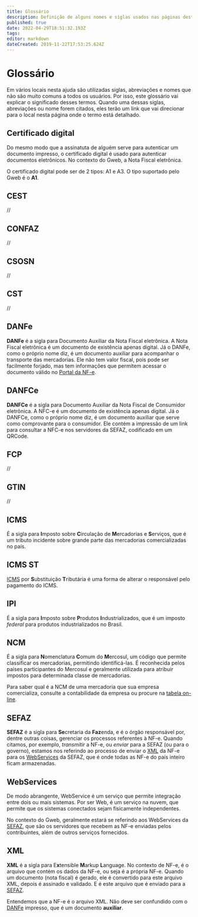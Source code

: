 ```yaml
---
title: Glossário
description: Definição de alguns nomes e siglas usados nas páginas desta ajuda
published: true
date: 2022-04-29T18:51:32.193Z
tags: 
editor: markdown
dateCreated: 2019-11-22T17:53:25.624Z
---
```


# Glossário

Em vários locais nesta ajuda são utilizadas siglas, abreviações e nomes que não são muito comuns a todos os usuários. Por isso, este glossário vai explicar o significado desses termos. Quando uma dessas siglas, abreviações ou nome forem citados, eles terão um link que vai direcionar para o local nesta página onde o termo está detalhado.

## Certificado digital

Do mesmo modo que a assinatuta de alguém serve para autenticar um documento impresso, o certificado digital é usado para autenticar documentos eletrônicos. No contexto do Gweb, a Nota Fiscal eletrônica.

O certificado digital pode ser de 2 tipos: A1 e A3. O tipo suportado pelo Gweb é o **A1**.

## CEST

//

## CONFAZ

//

## CSOSN

//

## CST

//

## DANFe

**DANFe** é a sigla para Documento Auxiliar da Nota Fiscal eletrônica. A Nota Fiscal eletrônica é um documento de existência apenas digital. Já o DANFe, como o próprio nome diz, é um documento auxiliar para acompanhar o transporte das mercadorias. Ele não tem valor fiscal, pois pode ser facilmente forjado, mas tem informações que permitem acessar o documento válido no [Portal da NF-e](https://www.nfe.fazenda.gov.br/portal/consultaRecaptcha.aspx?tipoConsulta=completa).


## DANFCe

**DANFCe** é a sigla para Documento Auxiliar da Nota Fiscal de Consumidor eletrônica. A NFC-e é um documento de existência apenas digital. Já o DANFCe, como o próprio nome diz, é um documento auxiliar que serve como comprovante para o consumidor. Ele contém a impressão de um link para consultar a NFC-e nos servidores da SEFAZ, codificado em um QRCode.

## FCP

//

## GTIN

//

## ICMS

É a sigla para **I**mposto sobre **C**irculação de **M**ercadorias e **S**erviços, que é um tributo incidente sobre grande parte das mercadorias comercializadas no país.

## ICMS ST

[ICMS](/glossario#icms) por **S**ubstituição **T**ributária é uma forma de alterar o responsável pelo pagamento do ICMS.

## IPI

É a sigla para **I**mposto sobre **P**rodutos **I**ndustrializados, que é um imposto _federal_ para produtos industrializados no Brasil.

## NCM

É a sigla para **N**omenclatura **C**omum do **M**ercosul, um código que permite classificar os mercadorias, permitindo identificá-las. É reconhecida pelos países participantes do Mercosul e geralmente utilizada para atribuir impostos para determinada classe de mercadorias.

Para saber qual é a NCM de uma mercadoria que sua empresa comercializa, consulte a contabilidade da empresa ou procure na [tabela on-line](https://portalunico.siscomex.gov.br/classif/#/sumario?perfil=publico).

## SEFAZ

**SEFAZ** é a sigla para **Se**cretaria da **Faz**enda, e é o órgão responsável por, dentre outras coisas, gerenciar os processos referentes à NF-e. Quando citamos, por exemplo, *transmitir* a NF-e, ou *enviar* para a SEFAZ (ou para o governo), estamos nos referindo ao processo de enviar o [XML](/glossario/xml) da NF-e para os [WebServices](/glossario/webservices) da SEFAZ, que é onde todas as NF-e do país inteiro ficam armazenadas.

## WebServices

De modo abrangente, WebService é um serviço que permite integração entre dois ou mais sistemas. Por ser Web, é um serviço na nuvem, que permite que os sistemas conectados sejam fisicamente independentes. 

No contexto do Gweb, geralmente estará se referindo aos WebServices da [SEFAZ](/glossario/sefaz/), que são os servidores que recebem as NF-e enviadas pelos contribuintes, além de outros serviços fornecidos.

## XML

**XML** é a sigla para E**x**tensible **M**arkup **L**anguage. No contexto de NF-e, é o arquivo que contém os dados da NF-e, ou seja é a própria NF-e. Quando um documento (nota fiscal) é gerado, ele é convertido para este arquivo XML, depois é assinado e validado. E é este arquivo que é enviado para a [SEFAZ](/glossario/sefaz/).
  
Entendemos que a NF-e é o arquivo XML. Não deve ser confundido com o [DANFe](/glossario/danfe) impresso, que é um documento **auxiliar**.
